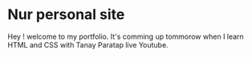 # Nur personal site

Hey ! welcome to my portfolio. It's comming up tommorow when I learn HTML and CSS with Tanay Paratap live Youtube.

